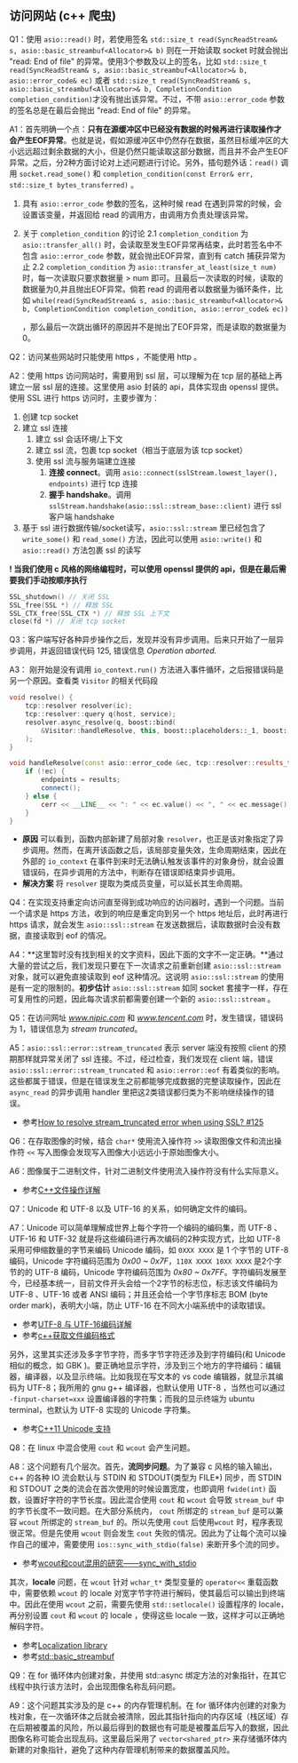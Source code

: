 ## 访问网站 (c++ 爬虫)

Q1：使用 ```asio::read()``` 时，若使用签名 ```std::size_t read(SyncReadStream& s, asio::basic_streambuf<Allocator>& b)``` 则在一开始读取 socket 时就会抛出 "read: End of file" 的异常。使用3个参数及以上的签名，比如 ```std::size_t read(SyncReadStream& s, asio::basic_streambuf<Allocator>& b, asio::error_code& ec)``` 或者 ```std::size_t read(SyncReadStream& s, asio::basic_streambuf<Allocator>& b, CompletionCondition completion_condition)```才没有抛出该异常。不过，不带 ```asio::error_code``` 参数的签名总是在最后会抛出 "read: End of file" 的异常。

A1：首先明确一个点：**只有在源缓冲区中已经没有数据的时候再进行读取操作才会产生EOF异常**。也就是说，假如源缓冲区中仍然存在数据，虽然目标缓冲区的大小远远超过剩余数据的大小，但是仍然只能读取这部分数据，而且并不会产生EOF异常。之后，分2种方面讨论对上述问题进行讨论。另外，插句题外话：```read()``` 调用 ```socket.read_some()``` 和 ```completion_condition(const Error& err, std::size_t bytes_transferred)``` 。
1. 具有 ```asio::error_code``` 参数的签名，这种时候 read 在遇到异常的时候，会设置该变量，并返回给 read 的调用方，由调用方负责处理该异常。
2. 关于 ```completion_condition``` 的讨论
    2.1 ```completion_condition``` 为 ```asio::transfer_all()``` 时，会读取至发生EOF异常再结束，此时若签名中不包含 ```asio::error_code``` 参数，就会抛出EOF异常，直到有 catch 捕获异常为止
    2.2 ```completion_condition``` 为 ```asio::transfer_at_least(size_t num)``` 时，每一次读取只要求数据量 > num 即可。且最后一次读取的时候，读取的数据量为0,并且抛出EOF异常。倘若 read 的调用者以数据量为循环条件，比如 
    ```while(read(SyncReadStream& s, asio::basic_streambuf<Allocator>& b, CompletionCondition completion_condition, asio::error_code& ec))```

    ，那么最后一次跳出循环的原因并不是抛出了EOF异常，而是读取的数据量为0。

Q2：访问某些网站时只能使用 https ，不能使用 http 。

A2：使用 https 访问网站时，需要用到 ssl 层，可以理解为在 tcp 层的基础上再建立一层 ssl 层的连接。这里使用 asio 封装的 api，具体实现由 openssl 提供。使用 SSL 进行 https 访问时，主要步骤为：
1. 创建 tcp socket
2. 建立 ssl 连接
    1. 建立 ssl 会话环境/上下文
    2. 建立 ssl 流，包裹 tcp socket（相当于底层为该 tcp socket）
    3. 使用 ssl 流与服务端建立连接
        1. **连接 connect**。调用 ```asio::connect(sslStream.lowest_layer(), endpoints)``` 进行 tcp 连接
        2. **握手 handshake**。调用 ```sslStream.handshake(asio::ssl::stream_base::client)``` 进行 ssl 客户端 handshake
3. 基于 ssl 进行数据传输/socket读写，```asio::ssl::stream``` 里已经包含了 ```write_some()``` 和 ```read_some()``` 方法，因此可以使用 ```asio::write()``` 和 ```asio::read()``` 方法包裹 ssl 的读写

**! 当我们使用 c 风格的网络编程时，可以使用 openssl 提供的 api，但是在最后需要我们手动按顺序执行**
```c
SSL_shutdown() // 关闭 SSL
SSL_free(SSL *) // 释放 SSL
SSL_CTX_free(SSL_CTX *) // 释放 SSL 上下文
close(fd *) // 关闭 tcp socket
```

Q3：客户端写好各种异步操作之后，发现并没有异步调用。后来只开始了一层异步调用，并返回错误代码 125, 错误信息 *Operation aborted.*

A3：
刚开始是没有调用 ```io_context.run()``` 方法进入事件循环，之后报错误码是另一个原因。查看类 ```Visitor``` 的相关代码段
```c++
void resolve() {
    tcp::resolver resolver(ic);
    tcp::resolver::query q(host, service);
    resolver.async_resolve(q, boost::bind(
        &Visitor::handleResolve, this, boost::placeholders::_1, boost::placeholders::_2)
    );
}

void handleResolve(const asio::error_code &ec, tcp::resolver::results_type results) {
    if (!ec) {
        endpoints = results;
        connect();
    } else {
        cerr << __LINE__ << ": " << ec.value() << ", " << ec.message() << endl;
    }
}
```
* **原因** 可以看到，函数内部新建了局部对象 ```resolver```，也正是该对象指定了异步调用。然而，在离开该函数之后，该局部变量失效，生命周期结束，因此在外部的 ```io_context``` 在事件到来时无法确认触发该事件的对象身份，就会设置错误码，在异步调用的方法中，判断存在错误即结束异步调用。
* **解决方案** 将 ```resolver``` 提取为类成员变量，可以延长其生命周期。

Q4：在实现支持重定向访问直至得到成功响应的访问器时，遇到一个问题。当前一个请求是 https 方法，收到的响应是重定向到另一个 https 地址后，此时再进行 https 请求，就会发生 ```asio::ssl::stream``` 在发送数据后，读取数据时会没有数据，直接读取到 eof 的情况。

A4：**这里暂时没有找到相关的文字资料，因此下面的文字不一定正确。**通过大量的尝试之后，我们发现只要在下一次请求之前重新创建 ```asio::ssl::stream``` 对象，就可以避免直接读取到 eof 这种情况。这说明 ```asio::ssl::stream``` 的使用是有一定的限制的。**初步估计** ```asio::ssl::stream``` 如同 socket 套接字一样，存在可复用性的问题，因此每次请求前都需要创建一个新的 ```asio::ssl::stream``` 。

Q5：在访问网址 *www.nipic.com* 和 *www.tencent.com* 时，发生错误，错误码为 1，错误信息为 *stream truncated*。

A5：```asio::ssl::error::stream_truncated``` 表示 server 端没有按照 client 的预期那样就异常关闭了 ssl 连接。不过，经过检查，我们发现在 client 端，错误 ```asio::ssl::error::stream_truncated``` 和 ```asio::error::eof``` 有着类似的影响。这些都属于错误，但是在错误发生之前都能够完成数据的完整读取操作，因此在 ```async_read``` 的异步调用 handler 里把这2类错误都归类为不影响继续操作的错误。

- 参考[How to resolve stream_truncated error when using SSL? #125](https://github.com/chriskohlhoff/asio/issues/125)

Q6：在存取图像的时候，结合 ```char*``` 使用流入操作符 ```>>``` 读取图像文件和流出操作符 ```<<``` 写入图像会发现写入图像大小远远小于原始图像大小。

A6：图像属于二进制文件，针对二进制文件使用流入操作符没有什么实际意义。
- 参考[C++文件操作详解](https://blog.csdn.net/qq_37174526/article/details/80282361)

Q7：Unicode 和 UTF-8 以及 UTF-16 的关系，如何确定文件的编码。

A7：Unicode 可以简单理解成世界上每个字符一个编码的编码集，而 UTF-8 、 UTF-16 和 UTF-32 就是将这些编码进行再次编码的2种实现方式，比如 UTF-8 采用可伸缩数量的字节来编码 Unicode 编码，如 ```0XXX XXXX``` 是 1 个字节的 UTF-8 编码，Unicode 字符编码范围为 *0x00 ~ 0x7F*，```110X XXXX 10XX XXXX``` 是2个字节的的 UTF-8 编码，Unicode 字符编码范围为 *0x80 ~ 0x7FF*。字符编码发展至今，已经基本统一，目前文件开头会给一个2字节的标志位，标志该文件编码为 UTF-8 、UTF-16 或者 ANSI 编码；并且还会给一个字节序标志 BOM (byte order mark)，表明大小端，防止 UTF-16 在不同大小端系统中的读取错误。
- 参考[UTF-8 与 UTF-16编码详解](https://blog.csdn.net/qq_51409098/article/details/126430723)
- 参考[c++获取文件编码格式](https://blog.csdn.net/yang5915/article/details/106126220/)

另外，这里其实还涉及多字节字符，而多字节字符还涉及到字符编码(和 Unicode 相似的概念，如 GBK )。要正确地显示字符，涉及到三个地方的字符编码：编辑器，编译器，以及显示终端。比如我现在写文本的 vs code 编辑器，就显示其编码为 UTF-8；我所用的 gnu g++ 编译器，也默认使用 UTF-8 ，当然也可以通过 ```-finput-charset=xxx``` 设置编译器的字符集；而我的显示终端为 ubuntu terminal，也默认为 UTF-8 实现的 Unicode 字符集。
- 参考[C++11 Unicode 支持](https://blog.csdn.net/K346K346/article/details/82016543)

Q8：在 linux 中混合使用 ```cout``` 和 ```wcout``` 会产生问题。

A8：这个问题有几个层次。首先，**流同步问题**。为了兼容 c 风格的输入输出，c++ 的各种 IO 流会默认与 STDIN 和 STDOUT(类型为 FILE*) 同步，而 STDIN 和 STDOUT 之类的流会在首次使用的时候设置宽度，也即调用 ```fwide(int)``` 函数，设置好字符的字节长度。因此混合使用 ```cout``` 和 ```wcout``` 会导致 ```stream_buf``` 中的字节长度不一致问题。在大部分系统内， ```cout``` 所绑定的 ```stream_buf``` 是可以兼容 ```wcout``` 所绑定的 ```stream_buf``` 的。所以先使用 ```cout``` 后使用```wcout``` 时，程序表现很正常。但是先使用 ```wcout``` 则会发生 ```cout``` 失败的情况。因此为了让每个流可以操作自己的缓冲，需要使用 ```ios::sync_with_stdio(false)``` 来断开多个流的同步。
- 参考[wcout和cout混用的研究——sync_with_stdio](https://www.kechuang.org/t/81705)

其次，**locale** 问题，在 ```wcout``` 针对 ```wchar_t*``` 类型变量的 ```operator<<``` 重载函数中，需要依赖 ```wcout``` 的 locale 对宽字节字符进行解码，使其最后可以输出到终端中。因此在使用 ```wcout``` 之前，需要先使用 ```std::setlocale()``` 设置程序的 locale，再分别设置 ```cout``` 和 ```wcout``` 的 locale ，使得这些 locale 一致，这样才可以正确地解码字符。
- 参考[Localization library](https://en.cppreference.com/w/cpp/locale)
- 参考[std::basic_streambuf](https://en.cppreference.com/w/cpp/io/basic_streambuf)

Q9：在 for 循环体内创建对象，并使用 std::async 绑定方法的对象指针，在其它线程中执行该方法时，会出现图像名称乱码问题。

A9：这个问题其实涉及的是 c++ 的内存管理机制。在 for 循环体内创建的对象为栈对象，在一次循环体之后就会被清除，因此其指针指向的内存区域（栈区域）存在后期被覆盖的风险，所以最后得到的数据也有可能是被覆盖后写入的数据，因此图像名称可能会出现乱码。这里最后采用了 ```vector<shared_ptr>``` 来存储循环体内新建的对象指针，避免了这种内存管理机制带来的数据覆盖风险。